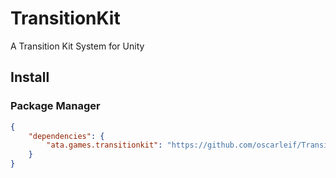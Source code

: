 # TransitionKit
A Transition Kit System for Unity

## Install

### Package Manager

```manifest.json
{
    "dependencies": {
        "ata.games.transitionkit": "https://github.com/oscarleif/TransitionKit.git?path=Assets/TransitionKit"
    }
}
```
